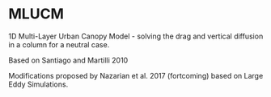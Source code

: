 # MLUCM
1D Multi-Layer Urban Canopy Model  - solving the drag and vertical diffusion in a column for a neutral case.

Based on Santiago and Martilli 2010

Modifications proposed by Nazarian et al. 2017 (fortcoming) based on Large Eddy Simulations. 
